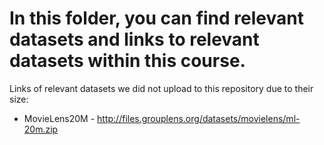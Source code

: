 # In this folder, you can find relevant datasets and links to relevant datasets within this course.

Links of relevant datasets we did not upload to this repository due to their size:

- MovieLens20M - http://files.grouplens.org/datasets/movielens/ml-20m.zip


